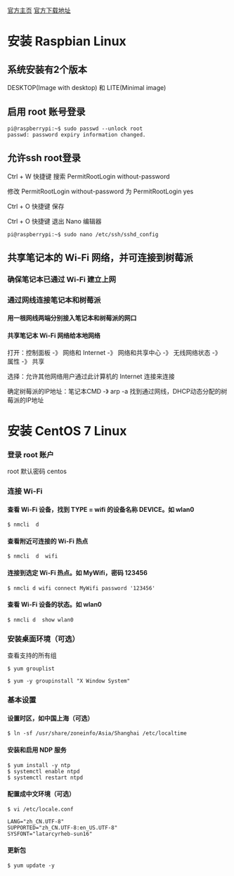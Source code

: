 
[官方主页](https://www.raspberrypi.org/)    [官方下载地址](https://www.raspberrypi.org/downloads/)

# 安装 Raspbian Linux

## 系统安装有2个版本

DESKTOP(Image with desktop) 和 LITE(Minimal image)

## 启用 root 账号登录 

```
pi@raspberrypi:~$ sudo passwd --unlock root
passwd: password expiry information changed.
```

## 允许ssh root登录

Ctrl + W 快捷键 搜索 PermitRootLogin without-password

修改 PermitRootLogin without-password 为 PermitRootLogin yes

Ctrl + O 快捷键 保存

Ctrl + O 快捷键 退出 Nano 编辑器

```
pi@raspberrypi:~$ sudo nano /etc/ssh/sshd_config
```

## 共享笔记本的 Wi-Fi 网络，并可连接到树莓派

### 确保笔记本已通过 Wi-Fi 建立上网

### 通过网线连接笔记本和树莓派

#### 用一根网线两端分别接入笔记本和树莓派的网口

#### 共享笔记本 Wi-Fi 网络给本地网络

打开：控制面板 -》 网络和 Internet -》 网络和共享中心 -》 无线网络状态 -》 属性 -》 共享

选择：允许其他网络用户通过此计算机的 Internet 连接来连接

确定树莓派的IP地址：笔记本CMD -》 arp -a 找到通过网线，DHCP动态分配的树莓派的IP地址

# 安装 CentOS 7 Linux

### 登录 root 账户

root 默认密码 centos

### 连接 Wi-Fi

#### 查看 Wi-Fi 设备，找到 TYPE = wifi 的设备名称 DEVICE。如 wlan0

```
$ nmcli  d
```

#### 查看附近可连接的 Wi-Fi 热点

```
$ nmcli  d  wifi
```

#### 连接到选定 Wi-Fi 热点。如 MyWifi，密码 123456

```
$ nmcli d wifi connect MyWifi password '123456'  
```

#### 查看 Wi-Fi 设备的状态。如 wlan0

```
$ nmcli d  show wlan0
```

### 安装桌面环境（可选）

查看支持的所有组

```
$ yum grouplist
```

```
$ yum -y groupinstall "X Window System"
```

### 基本设置

#### 设置时区，如中国上海（可选）

```
$ ln -sf /usr/share/zoneinfo/Asia/Shanghai /etc/localtime
```

#### 安装和启用 NDP 服务

```
$ yum install -y ntp
$ systemctl enable ntpd
$ systemctl restart ntpd
```

#### 配置成中文环境（可选）

```
$ vi /etc/locale.conf

LANG="zh_CN.UTF-8"
SUPPORTED="zh_CN.UTF-8:en_US.UTF-8"
SYSFONT="latarcyrheb-sun16"
```

#### 更新包

```
$ yum update -y
```

